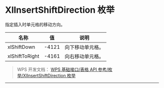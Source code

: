 # XlInsertShiftDirection 枚举

指定插入时单元格的移动方向。

| 名称           | 值    | 说明             |
|----------------|-------|------------------|
| xlShiftDown    | -4121 | 向下移动单元格。 |
| xlShiftToRight | -4161 | 向右移动单元格。 |

> WPS 开发文档： [WPS 基础接口/表格 API 参考/枚举/XlInsertShiftDirection 枚举](https://qn.cache.wpscdn.cn/encs/doc/office_v19/topics/WPS%20%E5%9F%BA%E7%A1%80%E6%8E%A5%E5%8F%A3/%E8%A1%A8%E6%A0%BC%20API%20%E5%8F%82%E8%80%83/%E6%9E%9A%E4%B8%BE/XlInsertShiftDirection%20%E6%9E%9A%E4%B8%BE.html)

------------------------------------------------------------------------

